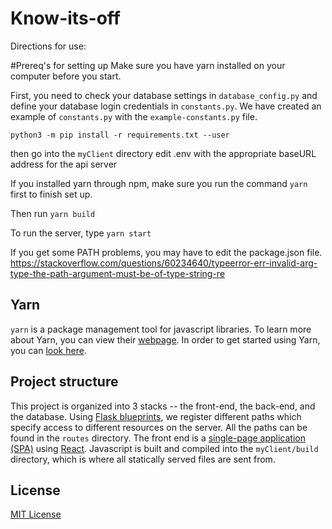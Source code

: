 # Know-its-off

Directions for use:

#Prereq's for setting up
Make sure you have yarn installed on your computer before you start.

First, you need to check your database settings in `database_config.py` and define your database login credentials in `constants.py`. We have created an example of `constants.py` with the `example-constants.py` file.

`python3 -m pip install -r requirements.txt --user`

then go into the `myClient` directory 
edit .env with the appropriate baseURL address for the api server

If you installed yarn through npm, make sure you run the command `yarn` first to finish set up.

Then run
`yarn build`

To run the server, type
`yarn start`

If you get some PATH problems, you may have to edit the package.json file.
https://stackoverflow.com/questions/60234640/typeerror-err-invalid-arg-type-the-path-argument-must-be-of-type-string-re


## Yarn

`yarn` is a package management tool for javascript libraries. To learn more about Yarn, you can view their [webpage](https://classic.yarnpkg.com/en/). In order to get started using Yarn, you can [look here](https://classic.yarnpkg.com/en/docs/getting-started).

## Project structure

This project is organized into 3 stacks -- the front-end, 
the back-end, and the database. Using 
[Flask blueprints](https://flask.palletsprojects.com/en/1.1.x/blueprints/), 
we register different paths which specify access
to different resources on the server. 
All the paths can be found in the `routes` directory. 
The front end is a
[single-page application (SPA)](https://en.wikipedia.org/wiki/Single-page_application) 
using [React](https://reactjs.org/). 
Javascript is built and compiled into the `myClient/build` directory, 
which is where all statically served files are sent from.


## License

[MIT License](https://github.com/Tonyenike/Know-its-off/blob/master/LICENSE.md)
